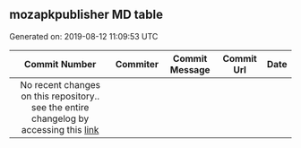 ## mozapkpublisher MD table
Generated on: 2019-08-12 11:09:53 UTC

| Commit Number | Commiter | Commit Message | Commit Url | Date | 
|:-----:|:-----:|:----------------------------------:|:------:|:----:| 
| No recent changes on this repository.. see the entire changelog by accessing this [link](https://github.com/mozilla-releng/mozapkpublisher) |